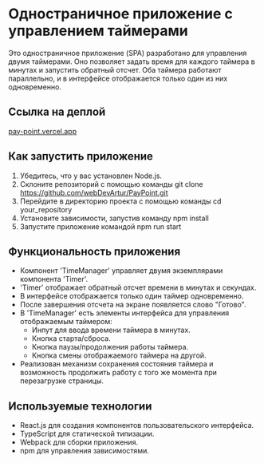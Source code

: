 # Одностраничное приложение с управлением таймерами

Это одностраничное приложение (SPA) разработано для управления двумя таймерами. Оно позволяет задать время для каждого таймера в минутах и запустить обратный отсчет. Оба таймера работают параллельно, и в интерфейсе отображается только один из них одновременно.

## Ссылка на деплой

[pay-point.vercel.app](https://pay-point.vercel.app/)

## Как запустить приложение

1. Убедитесь, что у вас установлен Node.js.
2. Склоните репозиторий с помощью команды git clone https://github.com/webDevArtur/PayPoint.git
3. Перейдите в директорию проекта с помощью команды cd your_repository
4. Установите зависимости, запустив команду npm install
5. Запустите приложение командой npm run start

## Функциональность приложения

- Компонент 'TimeManager' управляет двумя экземплярами компонента 'Timer'.
- 'Timer' отображает обратный отсчет времени в минутах и секундах.
- В интерфейсе отображается только один таймер одновременно.
- После завершения отсчета на экране появляется слово "Готово".
- В 'TimeManager' есть элементы интерфейса для управления отображаемым таймером:
  - Инпут для ввода времени таймера в минутах.
  - Кнопка старта/сброса.
  - Кнопка паузы/продолжения работы таймера.
  - Кнопка смены отображаемого таймера на другой.
- Реализован механизм сохранения состояния таймера и возможность продолжить работу с того же момента при перезагрузке страницы.

## Используемые технологии

- React.js для создания компонентов пользовательского интерфейса.
- TypeScript для статической типизации.
- Webpack для сборки приложения.
- npm для управления зависимостями.

